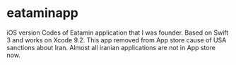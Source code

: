 # eataminapp
iOS version Codes of Eatamin application that I was founder. Based on Swift 3 and works on Xcode 9.2. This app removed from App store cause of USA sanctions about Iran. Almost all iranian applications are not in App store now. 
